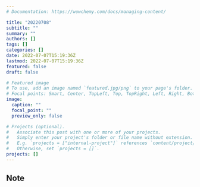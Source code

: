 ```yaml
---
# Documentation: https://wowchemy.com/docs/managing-content/

title: "20220708"
subtitle: ""
summary: ""
authors: []
tags: []
categories: []
date: 2022-07-07T15:19:36Z
lastmod: 2022-07-07T15:19:36Z
featured: false
draft: false

# Featured image
# To use, add an image named `featured.jpg/png` to your page's folder.
# Focal points: Smart, Center, TopLeft, Top, TopRight, Left, Right, BottomLeft, Bottom, BottomRight.
image:
  caption: ""
  focal_point: ""
  preview_only: false

# Projects (optional).
#   Associate this post with one or more of your projects.
#   Simply enter your project's folder or file name without extension.
#   E.g. `projects = ["internal-project"]` references `content/project/deep-learning/index.md`.
#   Otherwise, set `projects = []`.
projects: []
---
```


## Note

